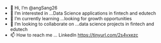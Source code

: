 - 👋 Hi, I’m @angSang26
- 👀 I’m interested in ...Data Science applications in fintech and edutech
- 🌱 I’m currently learning ...looking for growth opportunities
- 💞️ I’m looking to collaborate on ...data science projects in fintech and edutech
- 📫 How to reach me ...
LinkedIn https://tinyurl.com/2s4vxezc
<!---
angSang26/angSang26 is a ✨ special ✨ repository because its `README.md` (this file) appears on your GitHub profile.
You can click the Preview link to take a look at your changes.
--->
